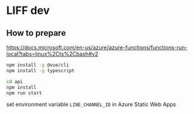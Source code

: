 # LIFF dev

## How to prepare

https://docs.microsoft.com/en-us/azure/azure-functions/functions-run-local?tabs=linux%2Cts%2Cbash#v2

```bash
npm install -g @vue/cli
npm install -g typescript
```

```bash
cd api
npm install
npm run start
```

set environment variable `LINE_CHANNEL_ID` in Azure Static Web Apps